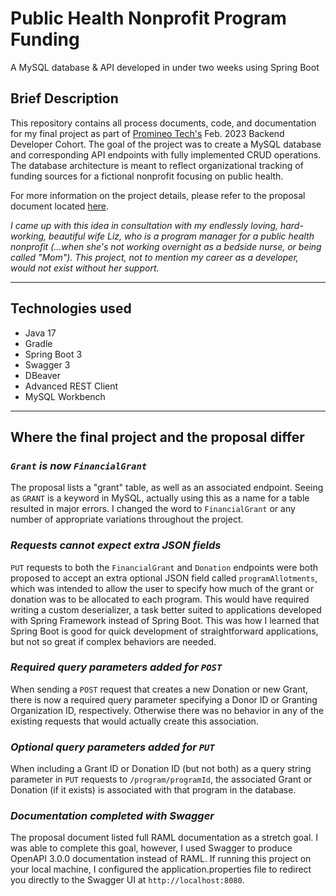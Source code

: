 
# Public Health Nonprofit Program Funding

A MySQL database & API developed in under two weeks using Spring Boot

## Brief Description  

This repository contains all process documents, code, and documentation for my final project as part of [Promineo Tech's](http://www.promineotech.com) Feb. 2023 Backend Developer Cohort. The goal of the project was to create a MySQL database and corresponding API endpoints with fully implemented CRUD operations. The database architecture is meant to reflect organizational tracking of funding sources for a fictional nonprofit focusing on public health.  

For more information on the project details, please refer to the proposal document located [here](http://www.github.com/ProjectGrantwood/public-health-nonprofit-program-funding/src/main/resources/static/designdocs/FINAL_PROJECT_PROPOSAL.pdf).

*I came up with this idea in consultation with my endlessly loving, hard-working, beautiful wife Liz, who is a program manager for a public health nonprofit (...when she's not working overnight as a bedside nurse, or being called "Mom"). This project, not to mention my career as a developer, would not exist without her support.*

---

## Technologies used

- Java 17
- Gradle
- Spring Boot 3
- Swagger 3
- DBeaver
- Advanced REST Client
- MySQL Workbench

---

## Where the final project and the proposal differ

### *```Grant``` is now ```FinancialGrant```*

   The proposal lists a "grant" table, as well as an associated endpoint. Seeing as ```GRANT``` is a keyword in MySQL, actually using this as a name for a table resulted in major errors. I changed the word to ```FinancialGrant``` or any number of appropriate variations throughout the project.

### *Requests cannot expect extra JSON fields*  

   ```PUT``` requests to both the ```FinancialGrant``` and ```Donation``` endpoints were both proposed to accept an extra optional JSON field called ```programAllotments```, which was intended to allow the user to specify how much of the grant or donation was to be allocated to each program. This would have required writing a custom deserializer, a task better suited to applications developed with Spring Framework instead of Spring Boot. This was how I learned that Spring Boot is good for quick development of straightforward applications, but not so great if complex behaviors are needed.

### *Required query parameters added for ```POST```*

   When sending a ```POST``` request that creates a new Donation or new Grant, there is now a required query parameter specifying a Donor ID or Granting Organization ID, respectively. Otherwise there was no behavior in any of the existing requests that would actually create this association.  

### *Optional query parameters added for ```PUT```*  

When including a Grant ID or Donation ID (but not both) as a query string parameter in ```PUT``` requests to ```/program/programId```, the associated Grant or Donation (if it exists) is associated with that program in the database.  

### *Documentation completed with Swagger*

The proposal document listed full RAML documentation as a stretch goal. I was able to complete this goal, however, I used Swagger to produce OpenAPI 3.0.0 documentation instead of RAML. If running this project on your local machine, I configured the application.properties file to redirect you directly to the Swagger UI at ```http://localhost:8080```.